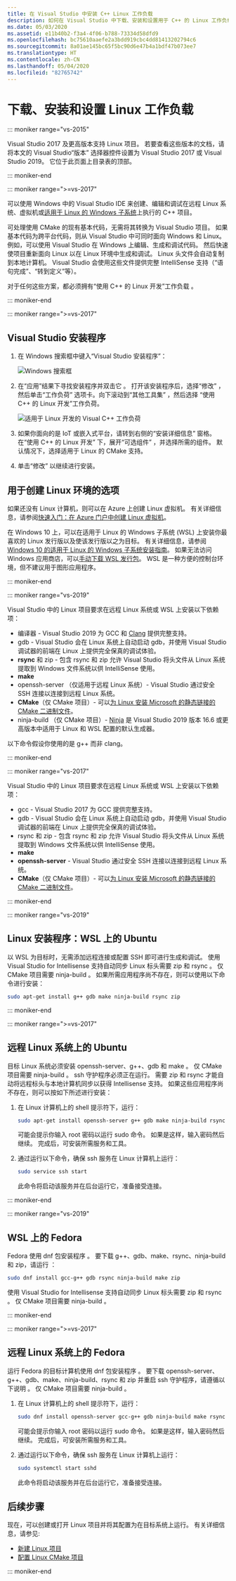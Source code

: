 ```yaml
---
title: 在 Visual Studio 中安装 C++ Linux 工作负载
description: 如何在 Visual Studio 中下载、安装和设置用于 C++ 的 Linux 工作负载。
ms.date: 05/03/2020
ms.assetid: e11b40b2-f3a4-4f06-b788-73334d58dfd9
ms.openlocfilehash: bc75610aaefe2a3bdd919cbc4dd81413202794c6
ms.sourcegitcommit: 8a01ae145bc65f5bc90d6e47b4a1bdf47b073ee7
ms.translationtype: HT
ms.contentlocale: zh-CN
ms.lasthandoff: 05/04/2020
ms.locfileid: "82765742"
---
```

# <a name="download-install-and-set-up-the-linux-workload"></a>下载、安装和设置 Linux 工作负载

::: moniker range="vs-2015"

Visual Studio 2017 及更高版本支持 Linux 项目。 若要查看这些版本的文档，请将本文的 Visual Studio“版本”  选择器控件设置为 Visual Studio 2017 或 Visual Studio 2019。 它位于此页面上目录表的顶部。

::: moniker-end

::: moniker range=">=vs-2017"

可以使用 Windows 中的 Visual Studio IDE 来创建、编辑和调试在远程 Linux 系统、虚拟机或[适用于 Linux 的 Windows 子系统](/windows/wsl/about)上执行的 C++ 项目。

可处理使用 CMake 的现有基本代码，无需将其转换为 Visual Studio 项目。 如果基本代码为跨平台代码，则从 Visual Studio 中可同时面向 Windows 和 Linux。 例如，可以使用 Visual Studio 在 Windows 上编辑、生成和调试代码。 然后快速使项目重新面向 Linux 以在 Linux 环境中生成和调试。 Linux 头文件会自动复制到本地计算机。 Visual Studio 会使用这些文件提供完整 IntelliSense 支持（“语句完成”、“转到定义”等）。

对于任何这些方案，都必须拥有“使用 C++ 的 Linux 开发”工作负载  。

::: moniker-end

::: moniker range=">=vs-2017"

## <a name="visual-studio-setup"></a>Visual Studio 安装程序

1. 在 Windows 搜索框中键入“Visual Studio 安装程序”：

   ![Windows 搜索框](media/visual-studio-installer-search.png)

1. 在“应用”结果下寻找安装程序并双击它  。 打开该安装程序后，选择“修改”  ，然后单击“工作负荷”  选项卡。向下滚动到“其他工具集”  ，然后选择  “使用 C++ 的 Linux 开发”工作负荷。

   ![适用于 Linux 开发的 Visual C++ 工作负荷](media/linuxworkload.png)

1. 如果你面向的是 IoT 或嵌入式平台，请转到右侧的“安装详细信息”  窗格。 在“使用 C++ 的 Linux 开发”  下，展开“可选组件”  ，并选择所需的组件。 默认情况下，选择适用于 Linux 的 CMake 支持。

1. 单击“修改”  以继续进行安装。

## <a name="options-for-creating-a-linux-environment"></a>用于创建 Linux 环境的选项

如果还没有 Linux 计算机，则可以在 Azure 上创建 Linux 虚拟机。 有关详细信息，请参阅[快速入门：在 Azure 门户中创建 Linux 虚拟机](/azure/virtual-machines/linux/quick-create-portal)。

在 Windows 10 上，可以在适用于 Linux 的 Windows 子系统 (WSL) 上安装你最喜欢的 Linux 发行版以及使该发行版以之为目标。 有关详细信息，请参阅 [Windows 10 的适用于 Linux 的 Windows 子系统安装指南](/windows/wsl/install-win10)。 如果无法访问 Windows 应用商店，可以[手动下载 WSL 发行包](/windows/wsl/install-manual)。 WSL 是一种方便的控制台环境，但不建议用于图形应用程序。

::: moniker-end

::: moniker range="vs-2019"

Visual Studio 中的 Linux 项目要求在远程 Linux 系统或 WSL 上安装以下依赖项：

- 编译器  - Visual Studio 2019 为 GCC 和 [Clang](/cpp/build/clang-support-cmake?view=vs-2019) 提供完整支持。
- gdb  - Visual Studio 会在 Linux 系统上自动启动 gdb，并使用 Visual Studio 调试器的前端在 Linux 上提供完全保真的调试体验。
- **rsync** 和 zip  - 包含 rsync 和 zip 允许 Visual Studio 将头文件从 Linux 系统提取到 Windows 文件系统以供 IntelliSense 使用。
- **make**
- openssh-server  （仅适用于远程 Linux 系统）- Visual Studio 通过安全 SSH 连接以连接到远程 Linux 系统。
- **CMake**（仅 CMake 项目）- 可以[为 Linux 安装 Microsoft 的静态链接的 CMake 二进制文件](https://github.com/microsoft/CMake/releases)。
- ninja-build  （仅 CMake 项目）- [Ninja](https://ninja-build.org/) 是 Visual Studio 2019 版本 16.6 或更高版本中适用于 Linux 和 WSL 配置的默认生成器。

以下命令假设你使用的是 g++ 而非 clang。

::: moniker-end

::: moniker range="vs-2017"

Visual Studio 中的 Linux 项目要求在远程 Linux 系统或 WSL 上安装以下依赖项：

- gcc  - Visual Studio 2017 为 GCC 提供完整支持。
- gdb  - Visual Studio 会在 Linux 系统上自动启动 gdb，并使用 Visual Studio 调试器的前端在 Linux 上提供完全保真的调试体验。
- rsync  和 zip  - 包含 rsync 和 zip 允许 Visual Studio 将头文件从 Linux 系统提取到 Windows 文件系统以供 IntelliSense 使用。
- **make**
- **openssh-server** - Visual Studio 通过安全 SSH 连接以连接到远程 Linux 系统。
- **CMake**（仅 CMake 项目）- 可以[为 Linux 安装 Microsoft 的静态链接的 CMake 二进制文件](https://github.com/microsoft/CMake/releases)。

::: moniker-end

::: moniker range="vs-2019"

## <a name="linux-setup-ubuntu-on-wsl"></a>Linux 安装程序：WSL 上的 Ubuntu

以 WSL 为目标时，无需添加远程连接或配置 SSH 即可进行生成和调试。 使用 Visual Studio for Intellisense 支持自动同步 Linux 标头需要 zip 和 rsync   。 仅 CMake 项目需要 ninja-build  。 如果所需应用程序尚不存在，则可以使用以下命令进行安装：

```bash
sudo apt-get install g++ gdb make ninja-build rsync zip
```

::: moniker-end

::: moniker range=">=vs-2017"

## <a name="ubuntu-on-remote-linux-systems"></a>远程 Linux 系统上的 Ubuntu

目标 Linux 系统必须安装 openssh-server、g++、gdb 和 make     。 仅 CMake 项目需要 ninja-build  。 ssh  守护程序必须正在运行。 需要 zip  和 rsync  才能自动将远程标头与本地计算机同步以获得 Intellisense 支持。 如果这些应用程序尚不存在，则可以按如下所述进行安装：

1. 在 Linux 计算机上的 shell 提示符下，运行：

   ```bash
   sudo apt-get install openssh-server g++ gdb make ninja-build rsync zip
   ```

   可能会提示你输入 root 密码以运行 sudo 命令。 如果是这样，输入密码然后继续。 完成后，可安装所需服务和工具。

1. 通过运行以下命令，确保 ssh 服务在 Linux 计算机上运行：

   ```bash
   sudo service ssh start
   ```

   此命令将启动该服务并在后台运行它，准备接受连接。

::: moniker-end

::: moniker range="vs-2019"

## <a name="fedora-on-wsl"></a>WSL 上的 Fedora

Fedora 使用 dnf 包安装程序  。 要下载 g++、gdb、make、rsync、ninja-build 和 zip，请运行       ：

   ```bash
   sudo dnf install gcc-g++ gdb rsync ninja-build make zip
   ```

使用 Visual Studio for Intellisense 支持自动同步 Linux 标头需要 zip 和 rsync   。 仅 CMake 项目需要 ninja-build  。

::: moniker-end

::: moniker range=">=vs-2017"

## <a name="fedora-on-remote-linux-systems"></a>远程 Linux 系统上的 Fedora

运行 Fedora 的目标计算机使用 dnf 包安装程序  。 要下载 openssh-server、g++、gdb、make、ninja-build、rsync 和 zip 并重启 ssh 守护程序，请遵循以下说明        。 仅 CMake 项目需要 ninja-build  。

1. 在 Linux 计算机上的 shell 提示符下，运行：

   ```bash
   sudo dnf install openssh-server gcc-g++ gdb ninja-build make rsync zip
   ```

   可能会提示你输入 root 密码以运行 sudo 命令。 如果是这样，输入密码然后继续。 完成后，可安装所需服务和工具。

1. 通过运行以下命令，确保 ssh 服务在 Linux 计算机上运行：

   ```bash
   sudo systemctl start sshd
   ```

   此命令将启动该服务并在后台运行它，准备接受连接。

## <a name="next-steps"></a>后续步骤

现在，可以创建或打开 Linux 项目并将其配置为在目标系统上运行。 有关详细信息，请参见:

- [新建 Linux 项目](create-a-new-linux-project.md)
- [配置 Linux CMake 项目](cmake-linux-project.md)

::: moniker-end
